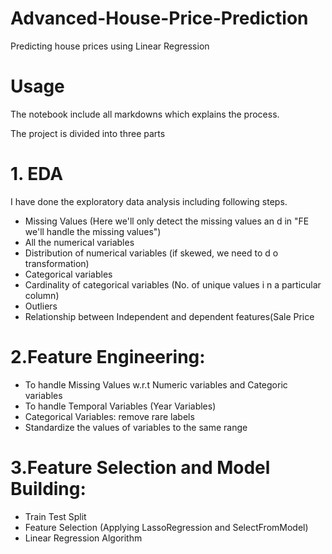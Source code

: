 # Advanced-House-Price-Prediction
Predicting house prices using Linear Regression

# Usage
The notebook include all markdowns which explains the process.

The project is divided into three parts

# 1. EDA
I have done the exploratory data analysis including following steps.

- Missing Values (Here we'll only detect the missing values an
d in "FE we'll handle the missing values")
- All the numerical variables
- Distribution of numerical variables (if skewed, we need to d
o transformation)
- Categorical variables
- Cardinality of categorical variables (No. of unique values i
n a particular column)
- Outliers
- Relationship between Independent and dependent features(Sale
Price


# 2.Feature Engineering:
- To handle Missing Values w.r.t Numeric variables and Categoric variables
- To handle Temporal Variables (Year Variables)
- Categorical Variables: remove rare labels
- Standardize the values of variables to the same range


# 3.Feature Selection and Model Building:
- Train Test Split
- Feature Selection (Applying LassoRegression and SelectFromModel)
- Linear Regression Algorithm
